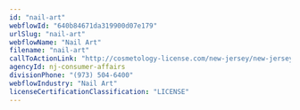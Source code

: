 ```yaml
---
id: "nail-art"
webflowId: "640b84671da319900d07e179"
urlSlug: "nail-art"
webflowName: "Nail Art"
filename: "nail-art"
callToActionLink: "http://cosmetology-license.com/new-jersey/new-jersey-nail-technician/"
agencyId: nj-consumer-affairs
divisionPhone: "(973) 504-6400"
webflowIndustry: "Nail Art"
licenseCertificationClassification: "LICENSE"
---
```

